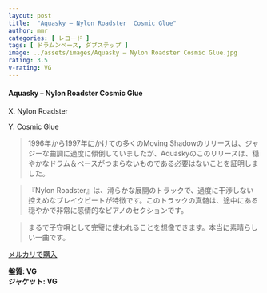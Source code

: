 ```yaml
---
layout: post
title:  "Aquasky – Nylon Roadster  Cosmic Glue"
author: mmr
categories: [ レコード ]
tags: [ ドラムンベース, ダブステップ ]
image: ../assets/images/Aquasky – Nylon Roadster Cosmic Glue.jpg
rating: 3.5
v-rating: VG
---
```


#### Aquasky – Nylon Roadster  Cosmic Glue

X. Nylon Roadster

Y. Cosmic Glue

> 1996年から1997年にかけての多くのMoving Shadowのリリースは、ジャジーな曲調に過度に傾倒していましたが、Aquaskyのこのリリースは、穏やかなドラム＆ベースがつまらないものである必要はないことを証明しました。

> 『Nylon Roadster』は、滑らかな展開のトラックで、過度に干渉しない控えめなブレイクビートが特徴です。このトラックの真髄は、途中にある穏やかで非常に感情的なピアノのセクションです。

> まるで子守唄として完璧に使われることを想像できます。本当に素晴らしい一曲です。

[メルカリで購入](https://jp.mercari.com/item/m84434801659)

<div class="mt-4 mb-4 d-flex align-items-center">
<strong class="mr-1">盤質: VG</strong>
</div>
<div class="mt-4 mb-4 d-flex align-items-center">
<strong class="mr-1">ジャケット: VG</strong>
</div>
